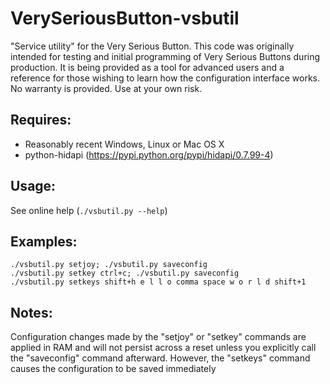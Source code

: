 VerySeriousButton-vsbutil
=========================

"Service utility" for the Very Serious Button.
This code was originally intended for testing and initial programming of Very Serious Buttons during production. It is being provided as a tool for advanced users and a reference for those wishing to learn how the configuration interface works. No warranty is provided. Use at your own risk.

## Requires:
* Reasonably recent Windows, Linux or Mac OS X
* python-hidapi (https://pypi.python.org/pypi/hidapi/0.7.99-4)

## Usage:
See online help (```./vsbutil.py --help```)

## Examples:
    ./vsbutil.py setjoy; ./vsbutil.py saveconfig
    ./vsbutil.py setkey ctrl+c; ./vsbutil.py saveconfig
    ./vsbutil.py setkeys shift+h e l l o comma space w o r l d shift+1

## Notes:
Configuration changes made by the "setjoy" or "setkey" commands are applied in RAM and will not persist across a reset unless you explicitly call the "saveconfig" command afterward. However, the "setkeys" command causes the configuration to be saved immediately
